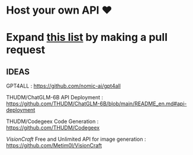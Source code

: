 #  Host your own API :heart:
#  Expand [this list](https://github.com/0ut0flin3/free-api-endpoints/blob/main/free-api-endpoints.json) by making a pull request 




## IDEAS

GPT4ALL : https://github.com/nomic-ai/gpt4all

THUDM/ChatGLM-6B API Deployment : https://github.com/THUDM/ChatGLM-6B/blob/main/README_en.md#api-deployment

THUDM/Codegeex Code Generation : https://github.com/THUDM/Codegeex

*VisionCraft* Free and Unlimited API for image generation : https://github.com/Metim0l/VisionCraft

